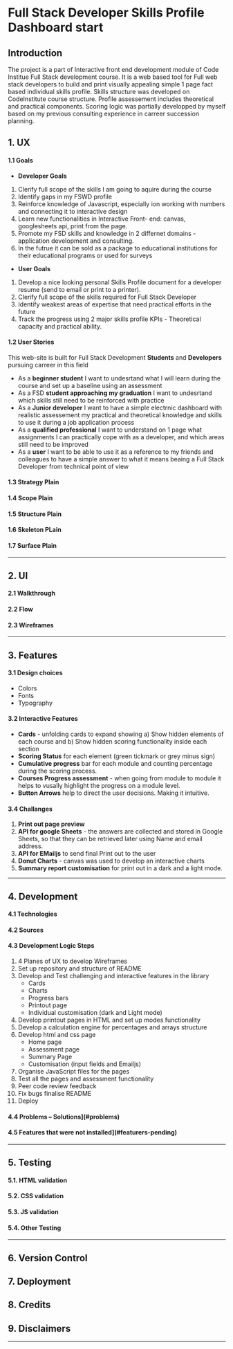 # Full Stack Developer Skills Profile Dashboard start


## Introduction
The project is a part of Interactive front end development module of Code Institue Full Stack development course. 
It is a web based tool for Full web stack developers to build and print visually appealing simple 1 page fact based individual skills profile. 
Skills structure was developed on CodeInstitute course structure. Profile assessement includes theoretical and practical components. 
Scoring logic was partially developped by myself based on my previous consulting experience in carreer succession planning.

## 1. UX
#### 1.1	Goals
* **Developer Goals**
1. Clerify full scope of the skills I am going to aquire during the course
2. Identify gaps in my FSWD profile
3. Reinforce knowledge of Javascript, especially ion working with numbers and connecting it to interactive design
4. Learn new functionalities in Interactive Front- end: canvas, googlesheets api, print from the page.
5. Promote my FSD skills and knowledge in 2 differnet domains - application development and consulting.
6. In the futrue it can be sold as a package to educational institutions for their educational programs or used for surveys

* **User Goals**
1. Develop a nice looking personal Skills Profile document for a developer resume (send to email or print to a printer).
2. Clerify full scope of the skills required for Full Stack Developer 
3. Identify weakest areas of expertise that need practical efforts in the future
4. Track the progress using 2 major skills profile KPIs - Theoretical capacity and practical ability.

#### 1.2	User Stories
This web-site is built for Full Stack Development **Students** and  **Developers** pursuing carreer in this field
* As a **beginner student** I want to undesrtand what I will learn during the course and set up a baseline using an assessment
* As a FSD **student approaching my graduation** I want to undesrtand which skills still need to be reinforced with practice 
* As a **Junior developer** I want to have a simple electrnic dashboard with realistic assessement my practical and theoretical knowledge and skills to use it during a job application process
* As a **qualified professional**  I want to understand on 1 page what assignments I can practically cope with as a developer, and which areas still need to be improved
* As a **user** I want to be able to use it as a reference to my friends and colleagues to have a simple answer to what it means beaing a Full Stack Developer from technical point of view

#### 1.3 Strategy Plain
#### 1.4 Scope Plain
#### 1.5 Structure Plain
#### 1.6 Skeleton PLain
#### 1.7 Surface Plain
___

## 2. UI
#### 2.1 Walkthrough
#### 2.2 Flow
#### 2.3 Wireframes
___

## 3.	Features
#### 3.1 Design choices
* Colors
* Fonts
* Typography

#### 3.2 Interactive Features
* **Cards** - unfolding cards to expand showing a) Show hidden elements of each course and b) Show hidden scoring functionality inside each section
* **Scoring Status** for each element (green tickmark or grey minus sign)
* **Cumulative progress** bar for each module and counting percentage during the scoring process.
* **Courses Progress assessment** - when going from module to module it helps to vusally highlight the progress on a module level.
* **Button Arrows** help to direct the user decisions. Making it intuitive.

#### 3.4 Challanges
1. **Print out page preview**
2. **API for google Sheets** - the answers are collected and stored in Google Sheets, so that they can be retrieved later using Name and email address.
3. **API for EMailjs** to send final Print out to the user
3. **Donut Charts** - canvas was used to develop an interactive charts
4. **Summary report customisation** for print out in a dark and a light mode.

___

## 4. Development
#### 4.1 Technologies
#### 4.2 Sources
#### 4.3 Development Logic Steps
1. 4 Planes of UX to develop Wireframes
2. Set up repository and structure of README
3. Develop and Test challenging and interactive features in the library
    * Cards
    * Charts
    * Progress bars
    * Printout page
    * Individual customisation (dark and Light mode)
4. Develop printout pages in HTML and set up modes functionality 
5. Develop a calculation engine for percentages and arrays structure
6. Develop html and css page
    * Home page
    * Assessment page
    * Summary Page
    * Customisation (input fields and Emailjs)
7. Organise JavaScript files for the pages
8. Test all the pages and assessment functionality
9. Peer code review feedback
10. Fix bugs finalise README
11. Deploy

#### 4.4 Problems – Solutions](#problems)
#### 4.5 Features that were not installed](#featurers-pending)
___

## 5. Testing
#### 5.1. HTML validation
#### 5.2. CSS validation
#### 5.3. JS validation
#### 5.4. Other Testing
___

## 6.	Version Control
## 7.	Deployment
## 8.	Credits
## 9.	Disclaimers

___

